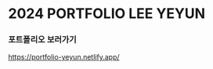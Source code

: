 # 2024 PORTFOLIO LEE YEYUN
### 포트폴리오 보러가기
<a href = 'https://portfolio-yeyun.netlify.app/' target='_blank'>https://portfolio-yeyun.netlify.app/</a>
